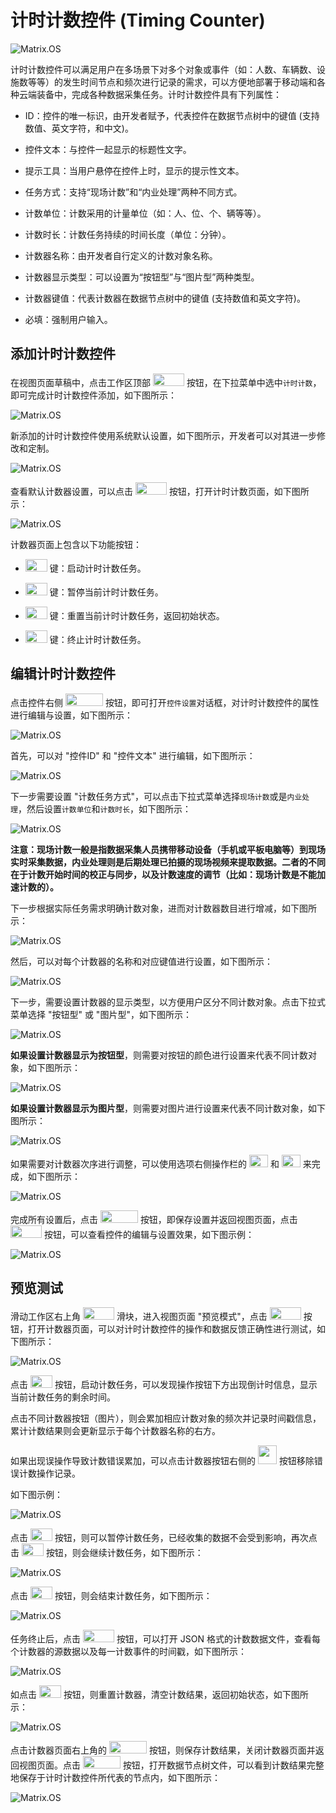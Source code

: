 # 计时计数控件 (Timing Counter)

![Matrix.OS](../../../../../media/os/tools/modelview/showtimingcount.gif "计时计数控件")

计时计数控件可以满足用户在多场景下对多个对象或事件（如：人数、车辆数、设施数等等）的发生时间节点和频次进行记录的需求，可以方便地部署于移动端和各种云端装备中，完成各种数据采集任务。计时计数控件具有下列属性：

* ID：控件的唯一标识，由开发者赋予，代表控件在数据节点树中的键值 (支持数值、英文字符，和中文)。

* 控件文本：与控件一起显示的标题性文字。

* 提示工具：当用户悬停在控件上时，显示的提示性文本。

* 任务方式：支持“现场计数”和“内业处理”两种不同方式。

* 计数单位：计数采用的计量单位（如：人、位、个、辆等等）。

* 计数时长：计数任务持续的时间长度（单位：分钟）。

* 计数器名称：由开发者自行定义的计数对象名称。

* 计数器显示类型：可以设置为“按钮型”与“图片型”两种类型。

* 计数器键值：代表计数器在数据节点树中的键值 (支持数值和英文字符)。

* 必填：强制用户输入。

## 添加计时计数控件

在视图页面草稿中，点击工作区顶部 <img src="./././././media/logo/controlcount.png" width="50" height="20"> 按钮，在下拉菜单中选中`计时计数`，即可完成计时计数控件添加，如下图所示：

![Matrix.OS](../../../../../media/os/tools/modelview/addtimingcount.gif "添加计时计数控件")

新添加的计时计数控件使用系统默认设置，如下图所示，开发者可以对其进一步修改和定制。

![Matrix.OS](../../../../../media/os/tools/modelview/addtimingcount.png "计时计数控件默认设置")

查看默认计数器设置，可以点击 <img src="./././././media/logo/starttimecount.png" width="50" height="20"> 按钮，打开计时计数页面，如下图所示：

![Matrix.OS](../../../../../media/os/tools/modelview/defaulttimingcount.png "查看默认计数器页面")

计数器页面上包含以下功能按钮：

* <img src="./././././media/logo/start.png" width="35" height="20"> 键：启动计时计数任务。

* <img src="./././././media/logo/pause.png" width="35" height="20"> 键：暂停当前计时计数任务。

* <img src="./././././media/logo/resetcounter.png" width="35" height="20"> 键：重置当前计时计数任务，返回初始状态。

* <img src="./././././media/logo/terminate.png" width="35" height="20"> 键：终止计时计数任务。

## 编辑计时计数控件

点击控件右侧 <img src="./././././media/logo/editcontrol.png" width="60" height="20"> 按钮，即可打开`控件设置`对话框，对计时计数控件的属性进行编辑与设置，如下图所示：

![Matrix.OS](../../../../../media/os/tools/modelview/edittimingcount1.gif "编辑计时计数控件 - 打开控件设置对话框")

首先，可以对 "控件ID" 和 "控件文本" 进行编辑，如下图所示：

![Matrix.OS](../../../../../media/os/tools/modelview/edittimingcount2.gif "编辑计时计数控件 - 控件ID与文本编辑")

下一步需要设置 "计数任务方式"，可以点击下拉式菜单选择`现场计数`或是`内业处理`，然后设置`计数单位`和`计数时长`，如下图所示：

![Matrix.OS](../../../../../media/os/tools/modelview/edittimingcount3.gif "编辑计时计数控件 - 设置计数任务方式、计数单位和计数时长")

**注意：现场计数一般是指数据采集人员携带移动设备（手机或平板电脑等）到现场实时采集数据，内业处理则是后期处理已拍摄的现场视频来提取数据。二者的不同在于计数开始时间的校正与同步，以及计数速度的调节（比如：现场计数是不能加速计数的）。**

下一步根据实际任务需求明确计数对象，进而对计数器数目进行增减，如下图所示：

![Matrix.OS](../../../../../media/os/tools/modelview/edittimingcount4.gif "编辑计时计数控件 - 设置计数器数目")

然后，可以对每个计数器的名称和对应键值进行设置，如下图所示：

![Matrix.OS](../../../../../media/os/tools/modelview/edittimingcount5.gif "编辑计时计数控件 - 设置计数器名称和键值")

下一步，需要设置计数器的显示类型，以方便用户区分不同计数对象。点击下拉式菜单选择 "按钮型" 或 "图片型"，如下图所示：

![Matrix.OS](../../../../../media/os/tools/modelview/edittimingcount6.gif "编辑计时计数控件 - 设置计数器显示类型")

**如果设置计数器显示为按钮型**，则需要对按钮的颜色进行设置来代表不同计数对象，如下图所示：

![Matrix.OS](../../../../../media/os/tools/modelview/edittimingcount7.gif "编辑计时计数控件 - 设置计数器按钮颜色")

**如果设置计数器显示为图片型**，则需要对图片进行设置来代表不同计数对象，如下图所示：

![Matrix.OS](../../../../../media/os/tools/modelview/edittimingcount8.gif "编辑计时计数控件 - 设置计数器图片")

如果需要对计数器次序进行调整，可以使用选项右侧操作栏的 <img src="./././././media/logo/moveup2.png" width="30" height="20"> 和 <img src="./././././media/logo/movedown2.png" width="30" height="20"> 来完成，如下图所示：

![Matrix.OS](../../../../../media/os/tools/modelview/edittimingcount9.gif "编辑计时计数控件 - 调整计数器次序")

完成所有设置后，点击 <img src="./././././media/logo/saveclose.png" width="60" height="20"> 按钮，即保存设置并返回视图页面，点击 <img src="./././././media/logo/starttimecount.png" width="50" height="20"> 按钮，可以查看控件的编辑与设置效果，如下图示例：

![Matrix.OS](../../../../../media/os/tools/modelview/edittimingcount10.gif "编辑计时计数控件 - 保存控件设置并查看效果")

## 预览测试

滑动工作区右上角 <img src="./././././media/logo/previewmv.png" width="50" height="20"> 滑块，进入视图页面 "预览模式"，点击 <img src="./././././media/logo/starttimecount.png" width="50" height="20"> 按钮，打开计数器页面，可以对计时计数控件的操作和数据反馈正确性进行测试，如下图所示：

![Matrix.OS](../../../../../media/os/tools/modelview/testtimingcount1.gif "测试计时计数控件 - 预览计数器页面")

点击 <img src="./././././media/logo/start.png" width="35" height="20"> 按钮，启动计数任务，可以发现操作按钮下方出现倒计时信息，显示当前计数任务的剩余时间。

点击不同计数器按钮（图片），则会累加相应计数对象的频次并记录时间戳信息，累计计数结果则会更新显示于每个计数器名称的右方。

如果出现误操作导致计数错误累加，可以点击计数器按钮右侧的 <img src="./././././media/logo/minuscount.png" width="30" height="30"> 按钮移除错误计数操作记录。

如下图示例：

![Matrix.OS](../../../../../media/os/tools/modelview/testtimingcount2.gif "测试计时计数控件 - 开始计数")

点击 <img src="./././././media/logo/pause.png" width="35" height="20"> 按钮，则可以暂停计数任务，已经收集的数据不会受到影响，再次点击 <img src="./././././media/logo/start.png" width="35" height="20"> 按钮，则会继续计数任务，如下图所示：

![Matrix.OS](../../../../../media/os/tools/modelview/testtimingcount3.gif "测试计时计数控件 - 暂停与恢复计数")

点击 <img src="./././././media/logo/terminate.png" width="35" height="20"> 按钮，则会结束计数任务，如下图所示：

![Matrix.OS](../../../../../media/os/tools/modelview/testtimingcount4.gif "测试计时计数控件 - 终止计数")

任务终止后，点击 <img src="./././././media/logo/viewcountresults.png" width="50" height="20"> 按钮，可以打开 JSON 格式的计数数据文件，查看每个计数器的源数据以及每一计数事件的时间戳，如下图所示：

![Matrix.OS](../../../../../media/os/tools/modelview/testtimingcount5.gif "测试计时计数控件 - 查看计数结果")

如点击 <img src="./././././media/logo/resetcounter.png" width="35" height="20"> 按钮，则重置计数器，清空计数结果，返回初始状态，如下图所示：

![Matrix.OS](../../../../../media/os/tools/modelview/testtimingcount6.gif "测试计时计数控件 - 重置计数器")

点击计数器页面右上角的 <img src="./././././media/logo/saveclose.png" width="60" height="20"> 按钮，则保存计数结果，关闭计数器页面并返回视图页面。点击 <img src="./././././media/logo/viewjson.png" width="60" height="20"> 按钮，打开数据节点树文件，可以看到计数结果完整地保存于计时计数控件所代表的节点内，如下图所示：

![Matrix.OS](../../../../../media/os/tools/modelview/testtimingcount7.gif "测试计时计数控件 - 查看数据节点树文件")